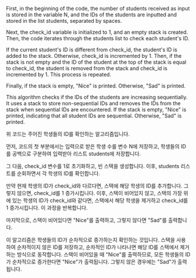 First, in the beginning of the code, the number of students received as input is stored in the variable N, and the IDs of the students are inputted and stored in the list students, separated by spaces.

Next, the check_id variable is initialized to 1, and an empty stack is created. Then, the code iterates through the students list to check each student's ID.

If the current student's ID is different from check_id, the student's ID is added to the stack. Otherwise, check_id is incremented by 1. Then, if the stack is not empty and the ID of the student at the top of the stack is equal to check_id, the student is removed from the stack and check_id is incremented by 1. This process is repeated.

Finally, if the stack is empty, "Nice" is printed. Otherwise, "Sad" is printed.

This algorithm checks if the IDs of the students are increasing sequentially. It uses a stack to store non-sequential IDs and removes the IDs from the stack when sequential IDs are encountered. If the stack is empty, "Nice" is printed, indicating that all student IDs are sequential. Otherwise, "Sad" is printed.

위 코드는 주어진 학생들의 ID를 확인하는 알고리즘입니다.

먼저, 코드의 첫 부분에서는 입력으로 받은 학생 수를 변수 N에 저장하고, 학생들의 ID를 공백으로 구분하여 입력받아 리스트 students에 저장합니다.

그 다음, check_id 변수를 1로 초기화하고, 빈 스택을 생성합니다. 이후, students 리스트를 순회하면서 각 학생의 ID를 확인합니다.

만약 현재 학생의 ID가 check_id와 다르다면, 스택에 해당 학생의 ID를 추가합니다. 그렇지 않으면, check_id를 1 증가시킵니다. 이후, 스택이 비어있지 않고, 스택의 가장 위에 있는 학생의 ID가 check_id와 같다면, 스택에서 해당 학생을 제거하고 check_id를 1 증가시킵니다. 이 과정을 반복합니다.

마지막으로, 스택이 비어있다면 "Nice"를 출력하고, 그렇지 않다면 "Sad"를 출력합니다.

이 알고리즘은 학생들의 ID가 순차적으로 증가하는지 확인하는 것입니다. 스택을 사용하여 순차적이지 않은 ID를 저장하고, 순차적인 ID가 나타나면 해당 ID를 스택에서 제거하는 방식으로 동작합니다. 스택이 비어있을 때 "Nice"를 출력하므로, 모든 학생들의 ID가 순차적으로 증가한다면 "Nice"가 출력됩니다. 그렇지 않은 경우에는 "Sad"가 출력됩니다.
